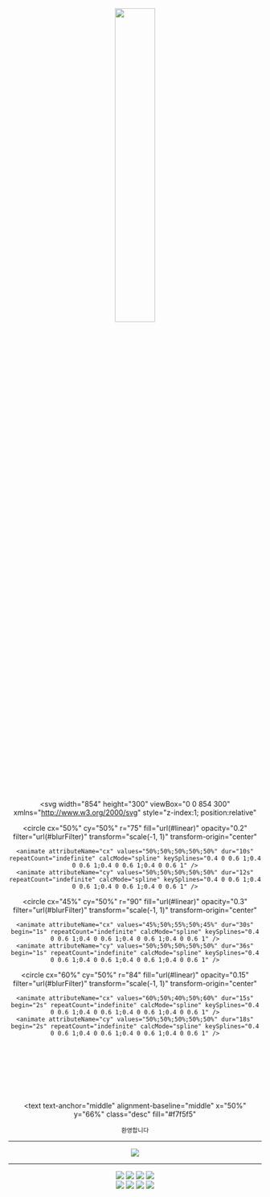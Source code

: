 

<div align="center">

<a>
  <img align="center" src="https://velog.velcdn.com/images/justhighway/post/ffa16e85-0f1a-4799-8b51-5b943b8e6f2a/image.png" style="width: 40%"/>
</a>

<svg
  width="854"
  height="300"
  viewBox="0 0 854 300"
  xmlns="http://www.w3.org/2000/svg"
  style="z-index:1; position:relative"
>
  <style>
    .text {
      font-size: 70px;
      font-weight: 700;
      font-family: -apple-system, BlinkMacSystemFont, Segoe UI, Helvetica, Arial, sans-serif, Apple Color Emoji, Segoe UI Emoji;
      animation: fadeIn 1.2s ease-in-out forwards;
    }
    .desc {
      font-size: 23px;
      font-weight: 500;
      font-family: -apple-system, BlinkMacSystemFont, Segoe UI, Helvetica, Arial, sans-serif, Apple Color Emoji, Segoe UI Emoji;
      animation: fadeIn 1.2s ease-in-out forwards;
    }
    @keyframes fadeIn {
      from { opacity: 0; }
      to { opacity: 1; }
    }
  </style>

  <defs>
    <linearGradient id="linear" x1="0%" y1="0%" x2="100%" y2="0%">
      <stop offset="0%" stop-color="#1D976C" />
      <stop offset="100%" stop-color="#93F9B9" />
    </linearGradient>
    <filter id="blurFilter">
      <feGaussianBlur stdDeviation="12" />
    </filter>
  </defs>

  <!-- Animated Circles -->
  <circle
    cx="50%" cy="50%" r="75"
    fill="url(#linear)" opacity="0.2"
    filter="url(#blurFilter)"
    transform="scale(-1, 1)" transform-origin="center"
  >
    <animate attributeName="cx" values="50%;50%;50%;50%;50%" dur="10s" repeatCount="indefinite" calcMode="spline" keySplines="0.4 0 0.6 1;0.4 0 0.6 1;0.4 0 0.6 1;0.4 0 0.6 1" />
    <animate attributeName="cy" values="50%;50%;50%;50%;50%" dur="12s" repeatCount="indefinite" calcMode="spline" keySplines="0.4 0 0.6 1;0.4 0 0.6 1;0.4 0 0.6 1;0.4 0 0.6 1" />
  </circle>

  <circle
    cx="45%" cy="50%" r="90"
    fill="url(#linear)" opacity="0.3"
    filter="url(#blurFilter)"
    transform="scale(-1, 1)" transform-origin="center"
  >
    <animate attributeName="cx" values="45%;50%;55%;50%;45%" dur="30s" begin="1s" repeatCount="indefinite" calcMode="spline" keySplines="0.4 0 0.6 1;0.4 0 0.6 1;0.4 0 0.6 1;0.4 0 0.6 1" />
    <animate attributeName="cy" values="50%;50%;50%;50%;50%" dur="36s" begin="1s" repeatCount="indefinite" calcMode="spline" keySplines="0.4 0 0.6 1;0.4 0 0.6 1;0.4 0 0.6 1;0.4 0 0.6 1" />
  </circle>

  <circle
    cx="60%" cy="50%" r="84"
    fill="url(#linear)" opacity="0.15"
    filter="url(#blurFilter)"
    transform="scale(-1, 1)" transform-origin="center"
  >
    <animate attributeName="cx" values="60%;50%;40%;50%;60%" dur="15s" begin="2s" repeatCount="indefinite" calcMode="spline" keySplines="0.4 0 0.6 1;0.4 0 0.6 1;0.4 0 0.6 1;0.4 0 0.6 1" />
    <animate attributeName="cy" values="50%;50%;50%;50%;50%" dur="18s" begin="2s" repeatCount="indefinite" calcMode="spline" keySplines="0.4 0 0.6 1;0.4 0 0.6 1;0.4 0 0.6 1;0.4 0 0.6 1" />
  </circle>

  <!-- Embedded Image (use image tag instead of a tag) -->
  <image
    href="https://camo.githubusercontent.com/c485c9a13a6f41629171d509e81c2f09f0332a97af2bbb81afddff784dae6a35/68747470733a2f2f76656c6f672e76656c63646e2e636f6d2f696d616765732f6a757374686967687761792f706f73742f66666131366538352d306631612d343739392d386235312d3562393433623865366632612f696d6167652e706e67"
    x="50%" y="40%" width="100" height="100"
    transform="translate(-50, -50)"
    style="animation: fadeIn 1.2s ease-in-out forwards;"
  />

  <!-- Welcome Text -->
  <text
    text-anchor="middle"
    alignment-baseline="middle"
    x="50%" y="66%"
    class="desc"
    fill="#f7f5f5"
  >
    환영합니다
  </text>
</svg>

---

<a>
  <img align="center" src="https://github-readme-stats.vercel.app/api?username=justhighway&count_private=true&show_icons=true&hide=stars"/>
</a>

---

<a>
  <img src="https://img.shields.io/badge/html5-%23E34F26.svg?&style=for-the-badge&logo=html5&logoColor=white" />
  <img src="https://img.shields.io/badge/css3-%231572B6.svg?&style=for-the-badge&logo=css3&logoColor=white" />
  <img src="https://img.shields.io/badge/javascript-%23F7DF1E.svg?&style=for-the-badge&logo=javascript&logoColor=black" />
  <img src="https://img.shields.io/badge/typescript-%233178C6.svg?&style=for-the-badge&logo=typescript&logoColor=white" />
</a>

<br/>

<a>
  <img src="https://img.shields.io/badge/react-%2361DAFB.svg?&style=for-the-badge&logo=react&logoColor=black" />
  <img src="https://img.shields.io/badge/next.js-%23000000.svg?&style=for-the-badge&logo=next.js&logoColor=white" />
  <img src="https://img.shields.io/badge/react%20router-%23CA4245.svg?&style=for-the-badge&logo=react%20router&logoColor=white" />
  <img src="https://img.shields.io/badge/tailwind%20css-%2338B2AC.svg?&style=for-the-badge&logo=tailwind%20css&logoColor=white" />
</a>

</div>
<!--
**justhighway/justhighway** is a ✨ _special_ ✨ repository because its `README.md` (this file) appears on your GitHub profile.

Here are some ideas to get you started:

- 🔭 I’m currently working on ...
- 🌱 I’m currently learning ...
- 👯 I’m looking to collaborate on ...
- 🤔 I’m looking for help with ...
- 💬 Ask me about ...
- 📫 How to reach me: ...
- 😄 Pronouns: ...
- ⚡ Fun fact: ...
-->
